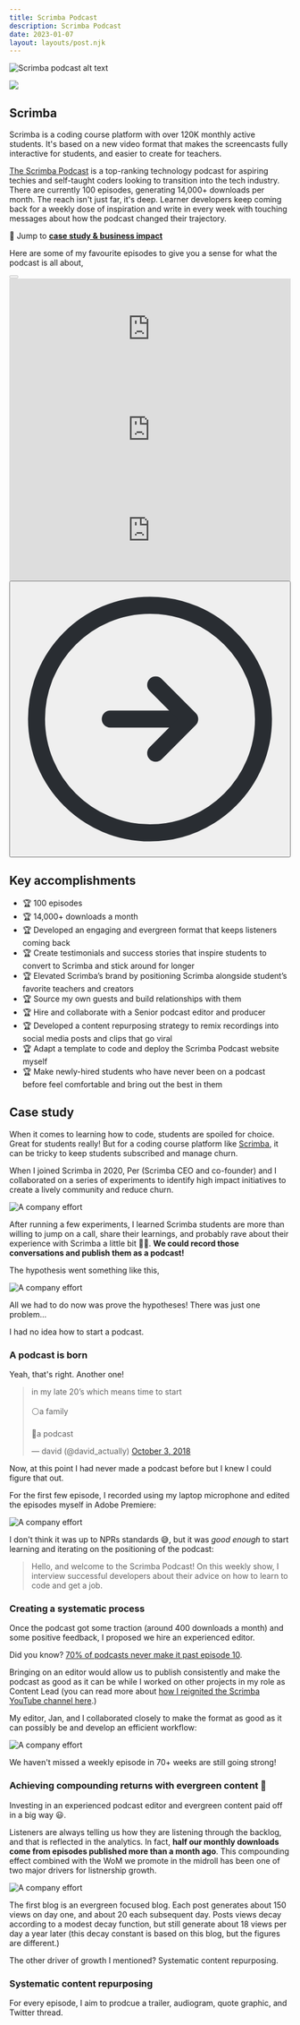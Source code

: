 ```yaml
---
title: Scrimba Podcast
description: Scrimba Podcast
date: 2023-01-07
layout: layouts/post.njk
---
```


![Scrimba podcast alt text](../../img/scrimba-pod-header.png)

<section class="about-company">
  <img src="{{ '/img/scrimba-logo.png' | url }}" />
  <div>
    <h2>Scrimba</h2>
    <p>Scrimba is a coding course platform with over 120K monthly active students. It's based on a new video format that makes the screencasts fully interactive for students, and easier to create for teachers. 
</p>
    </div>
</section>

[The Scrimba Podcast](https://scrimba.com/podcast) is a top-ranking technology podcast for aspiring techies and self-taught coders looking to transition into the tech industry. There are currently 100 episodes, generating 14,000+ downloads per month. The reach isn't just far, it's deep. Learner developers keep coming back for a weekly dose of inspiration and write in every week with touching messages about how the podcast changed their trajectory.

🔗 Jump to [**case study & business impact**](#case-study)

Here are some of my favourite episodes to give you a sense for what the podcast is all about,

<link rel="stylesheet" href="{{ '/css/carousel.css' | url }}">
<div class="carousel-container">
  <div class="carousel">
    <button class="arrow" id="carousel-prev-btn" disabled>
      <svg viewBox="0 0 24 24" fill="none" xmlns="http://www.w3.org/2000/svg">
        <path d="M12 22C17.5228 22 22 17.5228 22 12C22 6.47715 17.5228 2 12 2C6.47715 2 2 6.47715 2 12C2 17.5228 6.47715 22 12 22Z" stroke="#292D32" stroke-width="1.5" stroke-linecap="round" stroke-linejoin="round" />
        <path d="M15.5 12H9.5" stroke="#292D32" stroke-width="1.5" stroke-linecap="round" stroke-linejoin="round" />
        <path d="M11.5 9L8.5 12L11.5 15" stroke="#292D32" stroke-width="1.5" stroke-linecap="round" stroke-linejoin="round" />
      </svg>
    </button>
    <iframe width="100%" height="180" frameborder="no" scrolling="no" seamless src="https://share.transistor.fm/e/945ec082"></iframe>
    <iframe width="100%" height="180" frameborder="no" scrolling="no" seamless src="https://share.transistor.fm/e/6bc38718"></iframe>
    <iframe width="100%" height="180" frameborder="no" scrolling="no" seamless src="https://share.transistor.fm/e/459dca35"></iframe>
    <button class="arrow" id="carousel-next-btn">
      <svg width="800px" height="800px" viewBox="0 0 24 24" fill="none" xmlns="http://www.w3.org/2000/svg">
        <path d="M12 22C17.5228 22 22 17.5228 22 12C22 6.47715 17.5228 2 12 2C6.47715 2 2 6.47715 2 12C2 17.5228 6.47715 22 12 22Z" stroke="#292D32" stroke-width="1.5" stroke-linecap="round" stroke-linejoin="round" />
        <path d="M8.5 12H14.5" stroke="#292D32" stroke-width="1.5" stroke-linecap="round" stroke-linejoin="round" />
        <path d="M12.5 15L15.5 12L12.5 9" stroke="#292D32" stroke-width="1.5" stroke-linecap="round" stroke-linejoin="round" />
      </svg>
    </button>
  </div>
</div>

## Key accomplishments

- 🏆 100 episodes 
- 🏆 14,000+ downloads a month
- 🏆 Developed an engaging and evergreen format that keeps listeners coming back
- 🏆 Create testimonials and success stories that inspire students to convert to Scrimba and stick around for longer
- 🏆 Elevated Scrimba’s brand by positioning Scrimba alongside student’s favorite teachers and creators 
- 🏆 Source my own guests and build relationships with them
- 🏆 Hire and collaborate with a Senior podcast editor and producer
- 🏆 Developed a content repurposing strategy to remix recordings into social media posts and clips that go viral
- 🏆 Adapt a template to code and deploy the Scrimba Podcast website myself
- 🏆 Make newly-hired students who have never been on a podcast before feel comfortable and bring out the best in them

## Case study
When it comes to learning how to code, students are spoiled for choice. Great for students really! But for a coding course platform like [Scrimba](https://scrimba.com), it can be tricky to keep students subscribed and manage churn.

When I joined Scrimba in 2020, Per (Scrimba CEO and co-founder) and I collaborated on a series of experiments to identify high impact initiatives to create a lively community and reduce churn.

![A company effort](../../img/scrimba-pod-msg-from-per.png)

After running a few experiments, I learned Scrimba students are more than willing to jump on a call, share their learnings, and probably rave about their experience with Scrimba a little bit 🕺🏻. **We could record those conversations and publish them as a podcast!**

The hypothesis went something like this,

![A company effort](../../img/scrimba-pod-hypothesis.png)


All we had to do now was prove the hypotheses! There was just one problem...

I had no idea how to start a podcast.


### A podcast is born
Yeah, that's right. Another one!

<blockquote class="twitter-tweet"><p lang="en" dir="ltr">in my late 20’s which means time to start <br><br>⚪️a family<br><br>🔘a podcast</p>&mdash; david (@david_actually) <a href="https://twitter.com/david_actually/status/1047509702677069824?ref_src=twsrc%5Etfw">October 3, 2018</a></blockquote> <script async src="https://platform.twitter.com/widgets.js" charset="utf-8"></script>

Now, at this point I had never made a podcast before but I knew I could figure that out. 

For the first few episode, I recorded using my laptop microphone and edited the episodes myself in Adobe Premiere:

![A company effort](../../img/scrimba-pod-timeline.png)


I don't think it was up to NPRs standards 😅, but it was _good enough_ to start learning and iterating on the positioning of the podcast:

> Hello, and welcome to the Scrimba Podcast! On this weekly show, I interview successful developers about their advice on how to learn to code and get a job. 

### Creating a systematic process
Once the podcast got some traction (around 400 downloads a month) and some positive feedback, I proposed we hire an experienced editor. 

Did you know? [70% of podcasts never make it past episode 10](https://podpros.com/5-main-reasons-podcasts-fail-and-how-you-can-overcome-each/#:~:text=There%20are%202.5%20million%20podcasts,in%20365%20days%20from%20now.).

Bringing on an editor would allow us to publish consistently and make the podcast as good as it can be while I worked on other projects in my role as Content Lead (you can read more about [how I reignited the Scrimba YouTube channel here](https://booker.codes/work/scrimba-yt/).)

My editor, Jan, and I collaborated closely to make the format as good as it can possibly be and develop an efficient workflow:

![A company effort](../../img/scrimba-pod-format.png)

We haven't missed a weekly episode in 70+ weeks are still going strong!


### Achieving compounding returns with evergreen content 🌱
Investing in an experienced podcast editor and evergreen content paid off in a big way 😃.

Listeners are always telling us how they are listening through the backlog, and that is reflected in the analytics. In fact, **half our monthly downloads come from episodes published more than a month ago**. This compounding effect combined with the WoM we promote in the midroll has been one of two major drivers for listnership growth. 

![A company effort](../../img/scrimba-pod-compounding-effect.png)

The first blog is an evergreen focused blog. Each post generates about 150 views on day one, and about 20 each subsequent day. Posts views decay according to a modest decay function, but still generate about 18 views per day a year later (this decay constant is based on this blog, but the figures are different.)

The other driver of growth I mentioned? Systematic content repurposing.


### Systematic content repurposing
For every episode, I aim to prodcue a trailer, audiogram, quote graphic, and Twitter thread.
<script src="{{ '/js/carousel.js' | url }}"></script>
